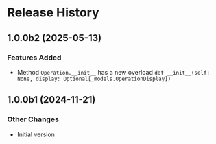 # Release History

## 1.0.0b2 (2025-05-13)

### Features Added

  - Method `Operation.__init__` has a new overload `def __init__(self: None, display: Optional[_models.OperationDisplay])`

## 1.0.0b1 (2024-11-21)

### Other Changes

  - Initial version
